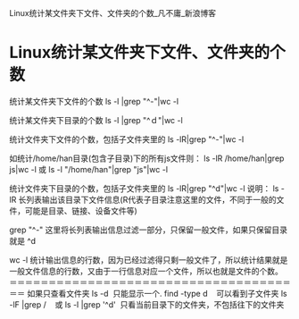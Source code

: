Linux统计某文件夹下文件、文件夹的个数_凡不庸_新浪博客

# Linux统计某文件夹下文件、文件夹的个数

统计某文件夹下文件的个数
ls -l |grep "^-"|wc -l

统计某文件夹下目录的个数
ls -l |grep "^ｄ"|wc -l

统计文件夹下文件的个数，包括子文件夹里的
ls -lR|grep "^-"|wc -l

如统计/home/han目录(包含子目录)下的所有js文件则：
ls -lR /home/han|grep js|wc -l 或 ls -l "/home/han"|grep "js"|wc -l

统计文件夹下目录的个数，包括子文件夹里的
ls -lR|grep "^d"|wc -l
说明：
ls -lR
长列表输出该目录下文件信息(R代表子目录注意这里的文件，不同于一般的文件，可能是目录、链接、设备文件等)

grep "^-"
这里将长列表输出信息过滤一部分，只保留一般文件，如果只保留目录就是 ^d

wc -l
统计输出信息的行数，因为已经过滤得只剩一般文件了，所以统计结果就是一般文件信息的行数，又由于一行信息对应一个文件，所以也就是文件的个数。
＝＝＝＝＝＝＝＝＝＝＝＝＝＝＝＝＝＝＝＝＝＝＝＝＝＝＝＝＝＝＝＝＝＝＝＝＝＝
如果只查看文件夹
ls -d  只能显示一个.
find -type d    可以看到子文件夹
ls -lF |grep /    或 ls -l |grep '^d'  只看当前目录下的文件夹，不包括往下的文件夹